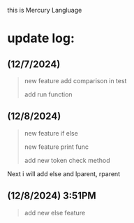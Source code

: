 this is Mercury Langluage
# update log:
## (12/7/2024)
> new feature add comparison in test
> 
> add run function
> 
## (12/8/2024)
> new feature if else
>
> new feature print func
>
> add new token check method

Next i will add else and lparent, rparent
## (12/8/2024) 3:51PM
> add new else feature
